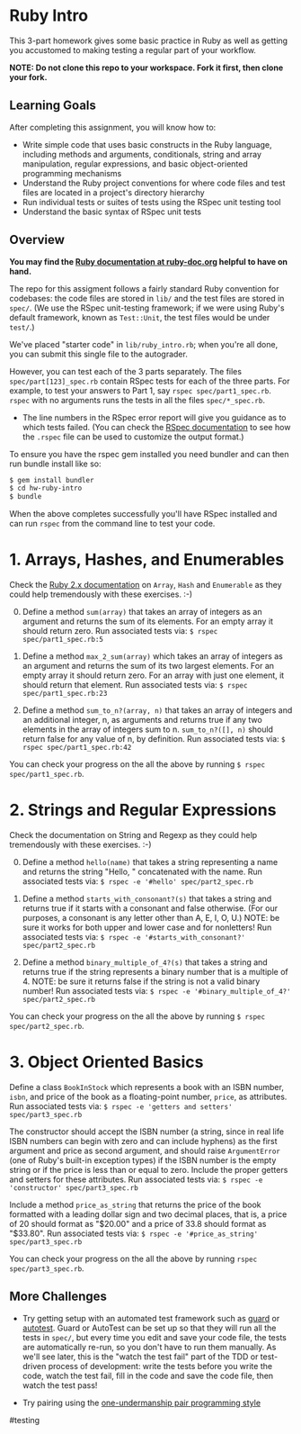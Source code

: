 Ruby Intro
=============

This 3-part homework gives some basic practice in Ruby as well as
getting you accustomed to making testing a regular part of your workflow.

**NOTE: Do not clone this repo to your workspace. Fork it first, then clone your fork.**

Learning Goals
--------------
After completing this assignment, you will know how to:

* Write simple code that uses basic constructs in the Ruby language, including methods and arguments, conditionals, string and array manipulation, regular expressions, and basic object-oriented programming mechanisms
* Understand the Ruby project conventions for where code files and test files are located in a project's directory hierarchy
* Run individual tests or suites of tests using the RSpec unit testing tool
* Understand the basic syntax of RSpec unit tests
 
Overview
--------

**You may find the [Ruby documentation at ruby-doc.org](https://ruby-doc.org) helpful to have on hand.**

The repo for this assigment follows a fairly standard Ruby convention for codebases: the code
files are stored in `lib/` and the test files are stored in `spec/`.
(We use the RSpec unit-testing framework; if we were using Ruby's default
framework, known as `Test::Unit`, the test files would be under
`test/`.)

We've placed "starter code" in `lib/ruby_intro.rb`; when you're all done, you
can submit this single file to the autograder.

However, you can test each of the 3 parts separately.  The files
`spec/part[123]_spec.rb` contain RSpec tests for each of the three
parts.  For example, to test your answers to Part 1, say `rspec
spec/part1_spec.rb`.  `rspec` with no arguments runs the tests in all
the files `spec/*_spec.rb`.

* The line numbers in the RSpec error report will
give you guidance as to which tests failed.  (You can check the [RSpec
documentation](http://rspec.info) to see how the `.rspec` file can be
used to customize the output format.)

To ensure you have the rspec gem installed you need bundler and can then 
run bundle install like so:

```sh
$ gem install bundler
$ cd hw-ruby-intro
$ bundle
```

When the above completes successfully you'll have RSpec installed and can
run `rspec` from the command line to test your code.


# 1. Arrays, Hashes, and Enumerables

Check the [Ruby 2.x documentation](http://ruby-doc.org) on `Array`,
`Hash` and `Enumerable` as they could help tremendously with these
exercises. :-) 

0. Define a method `sum(array)` that takes an array of integers as an argument and returns the sum of its elements. For an empty array it should return zero.  Run associated tests via:  `$ rspec spec/part1_spec.rb:5`

0. Define a method `max_2_sum(array)` which takes an array of integers as an argument and returns the sum of its two largest elements. For an empty array it should return zero. For an array with just one element, it should return that element. Run associated tests via:  `$ rspec spec/part1_spec.rb:23`

0. Define a method `sum_to_n?(array, n)` that takes an array of integers and an additional integer, n, as arguments and returns true if any two elements in the array of integers sum to n. `sum_to_n?([], n)` should return false for any value of n, by definition. Run associated tests via:  `$ rspec spec/part1_spec.rb:42`

You can check your progress on the all the above by running `$ rspec spec/part1_spec.rb`.

# 2. Strings and Regular Expressions

Check the documentation on String and Regexp as they could help tremendously with these exercises. :-)

0. Define a method `hello(name)` that takes a string representing a name and returns the string "Hello, " concatenated with the name. Run associated tests via:  `$ rspec -e '#hello' spec/part2_spec.rb`

0. Define a method `starts_with_consonant?(s)` that takes a string and returns true if it starts with a consonant and false otherwise. (For our purposes, a consonant is any letter other than A, E, I, O, U.) NOTE: be sure it works for both upper and lower case and for nonletters!  Run associated tests via:  `$ rspec -e '#starts_with_consonant?' spec/part2_spec.rb`

0. Define a method `binary_multiple_of_4?(s)` that takes a string and returns true if the string represents a binary number that is a multiple of 4. NOTE: be sure it returns false if the string is not a valid binary number!  Run associated tests via:  `$ rspec -e '#binary_multiple_of_4?' spec/part2_spec.rb`

You can check your progress on the all the above by running `$ rspec spec/part2_spec.rb`.

# 3. Object Oriented Basics


Define a class `BookInStock` which represents a book with an ISBN
number, `isbn`, and price of the book as a floating-point number,
`price`, as attributes. Run associated tests via:  `$ rspec -e 'getters and setters' spec/part3_spec.rb` 

The constructor should accept the ISBN number
(a string, since in real life ISBN numbers can begin with zero and can
include hyphens) as the first argument and price as second argument, and
should raise `ArgumentError` (one of Ruby's built-in exception types) if
the ISBN number is the empty string or if the price is less than or
equal to zero.  Include the proper getters and setters for these
attributes. Run associated tests via:  `$ rspec -e 'constructor' spec/part3_spec.rb`

Include a method `price_as_string` that returns the price of
the book formatted with a leading dollar sign and two decimal places, that is, a price
of 20 should format as "$20.00" and a price of 33.8 should format as
"$33.80". Run associated tests via:  `$ rspec -e '#price_as_string' spec/part3_spec.rb`

You can check your progress on the all the above by running `rspec spec/part3_spec.rb`.

## More Challenges

* Try getting setup with 
an automated test framework such as [guard](http://code.tutsplus.com/tutorials/testing-your-ruby-code-with-guard-rspec-pry--cms-19974) or [autotest](https://rubygems.org/gems/autotest).  Guard or AutoTest can be set up so that 
they will run all the tests in `spec/`, but every time you edit and save 
your code file, the tests are automatically re-run, so you don't have to 
run them manually.  As we'll see later, this is the "watch the test fail" 
part of the TDD or test-driven process of development: write the tests before
you write the code, watch the test fail, fill in the code and save the code file, 
then watch the test pass!

* Try pairing using the [one-undermanship pair programming style](http://www.agileventures.org/remote-pair-programming/pair-programming-protocols)



#testing